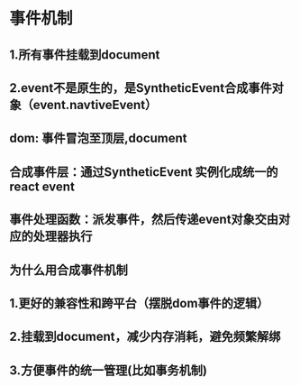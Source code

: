 # 事件机制

## 1.所有事件挂载到document
## 2.event不是原生的，是SyntheticEvent合成事件对象（event.navtiveEvent）

## dom: 事件冒泡至顶层,document
## 合成事件层：通过SyntheticEvent 实例化成统一的react event
## 事件处理函数：派发事件，然后传递event对象交由对应的处理器执行

## 为什么用合成事件机制
## 1.更好的兼容性和跨平台（摆脱dom事件的逻辑）
## 2.挂载到document，减少内存消耗，避免频繁解绑
## 3.方便事件的统一管理(比如事务机制)